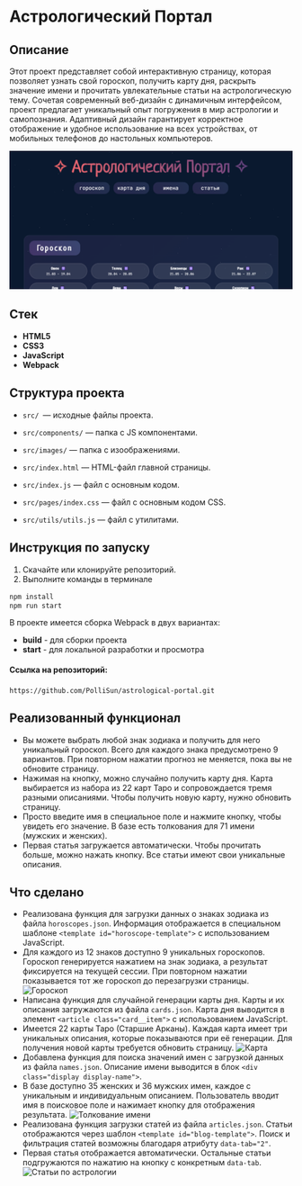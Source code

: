 # Астрологический Портал

## Описание 

Этот проект представляет собой интерактивную страницу, которая позволяет узнать свой гороскоп, получить карту дня, раскрыть значение имени и прочитать увлекательные статьи на астрологическую тему. Сочетая современный веб-дизайн с динамичным интерфейсом, проект предлагает уникальный опыт погружения в мир астрологии и самопознания. Адаптивный дизайн гарантирует корректное отображение и удобное использование на всех устройствах, от мобильных телефонов до настольных компьютеров. 

![Основной контент](screenshots/screenshot_maincontent.png)

## Стек

- **HTML5**
- **CSS3**
- **JavaScript**
- **Webpack**

## Структура проекта

- `src/ `— исходные файлы проекта.
- `src/components/` — папка с JS компонентами.
- `src/images/` — папка с изоображениями.
- `src/index.html` — HTML-файл главной страницы.
- `src/index.js` —  файл с основным кодом.
- `src/pages/index.css` —  файл с основным кодом CSS.

- `src/utils/utils.js` —  файл с утилитами.

## Инструкция по запуску

1. Скачайте или клонируйте репозиторий.
2. Выполните команды в терминале
```
npm install
npm run start
```

В проекте имеется сборка Webpack в двух вариантах:
- **build** - для сборки проекта
- **start** - для локальной разработки и просмотра

#### Ссылка на репозиторий:
```https://github.com/PolliSun/astrological-portal.git```

## Реализованный функционал

- Вы можете выбрать любой знак зодиака и получить для него уникальный гороскоп. Всего для каждого знака предусмотрено 9 вариантов. При повторном нажатии прогноз не меняется, пока вы не обновите страницу.
- Нажимая на кнопку, можно случайно получить карту дня. Карта выбирается из набора из 22 карт Таро и сопровождается тремя разными описаниями. Чтобы получить новую карту, нужно обновить страницу.
- Просто введите имя в специальное поле и нажмите кнопку, чтобы увидеть его значение. В базе есть толкования для 71 имени (мужских и женских).
- Первая статья загружается автоматически. Чтобы прочитать больше, можно нажать кнопку. Все статьи имеют свои уникальные описания.

## Что сделано

- Реализована функция для загрузки данных о знаках зодиака из файла `horoscopes.json`. Информация отображается в специальном шаблоне `<template id="horoscope-template">` с использованием JavaScript.
- Для каждого из 12 знаков доступно 9 уникальных гороскопов. Гороскоп генерируется нажатием на знак зодиака, а результат фиксируется на текущей сессии. При повторном нажатии показывается тот же гороскоп до перезагрузки страницы.
![Гороскоп](screenshots/screenshot_horoscope.png)
- Написана функция для случайной генерации карты дня. Карты и их описания загружаются из файла `cards.json`. Карта дня выводится в элемент `<article class="card__item">` с использованием JavaScript.
- Имеется 22 карты Таро (Старшие Арканы). Каждая карта имеет три уникальных описания, которые показываются при её генерации. Для получения новой карты требуется обновить страницу.
![Карта](screenshots/screenshot_card.png)
- Добавлена функция для поиска значений имен с загрузкой данных из файла `names.json`. Описание имени выводится в блок `<div class="display display-name">`. 
- В базе доступно 35 женских и 36 мужских имен, каждое с уникальным и индивидуальным описанием. Пользователь вводит имя в поисковое поле и нажимает кнопку для отображения результата.
![Толкование имени](screenshots/screenshot_name.png)
- Реализована функция загрузки статей из файла `articles.json`. Статьи отображаются через шаблон `<template id="blog-template">`. Поиск и фильтрация статей возможны благодаря атрибуту `data-tab="2"`.
- Первая статья отображается автоматически. Остальные статьи подгружаются по нажатию на кнопку с конкретным `data-tab`.
![Статьи по астрологии](screenshots/screenshot_blog.png)